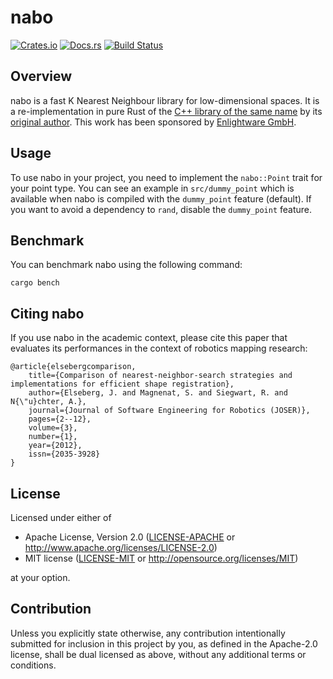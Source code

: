 # nabo

[![Crates.io][crates-badge]][crates-url]
[![Docs.rs][docs-badge]][docs-url]
[![Build Status][ci-badge]][ci-url]

[crates-badge]: https://img.shields.io/crates/v/nabo
[crates-url]: https://crates.io/crates/nabo
[docs-badge]: https://img.shields.io/docsrs/nabo
[docs-url]: https://docs.rs/nabo
[ci-badge]: https://img.shields.io/github/workflow/status/enlightware/nabo-rs/CI
[ci-url]: https://github.com/enlightware/nabo-rs/actions

## Overview

nabo is a fast K Nearest Neighbour library for low-dimensional spaces.
It is a re-implementation in pure Rust of the [C++ library of the same name](https://github.com/ethz-asl/libnabo) by its [original author](http://stephane.magnenat.net).
This work has been sponsored by [Enlightware GmbH](https://enlightware.ch).

## Usage

To use nabo in your project, you need to implement the `nabo::Point` trait for your point type.
You can see an example in `src/dummy_point` which is available when nabo is compiled with the `dummy_point` feature (default).
If you want to avoid a dependency to `rand`, disable the `dummy_point` feature.

## Benchmark

You can benchmark nabo using the following command:

    cargo bench

## Citing nabo

If you use nabo in the academic context, please cite this paper that evaluates its performances in the context of robotics mapping research:

	@article{elsebergcomparison,
		title={Comparison of nearest-neighbor-search strategies and implementations for efficient shape registration},
		author={Elseberg, J. and Magnenat, S. and Siegwart, R. and N{\"u}chter, A.},
		journal={Journal of Software Engineering for Robotics (JOSER)},
		pages={2--12},
		volume={3},
		number={1},
		year={2012},
		issn={2035-3928}
	}

## License

Licensed under either of

 * Apache License, Version 2.0
   ([LICENSE-APACHE](LICENSE-APACHE) or http://www.apache.org/licenses/LICENSE-2.0)
 * MIT license
   ([LICENSE-MIT](LICENSE-MIT) or http://opensource.org/licenses/MIT)

at your option.

## Contribution

Unless you explicitly state otherwise, any contribution intentionally submitted
for inclusion in this project by you, as defined in the Apache-2.0 license,
shall be dual licensed as above, without any additional terms or conditions.
